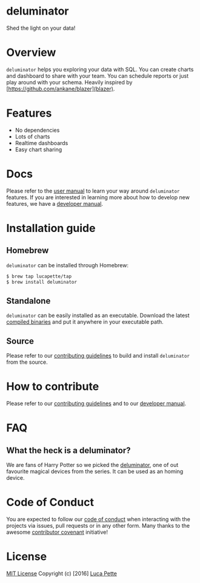 # deluminator

Shed the light on your data!

# Overview

`deluminator` helps you exploring your data with SQL. You can create charts
and dashboard to share with your team. You can schedule reports or just play
around with your schema. Heavily inspired by
[https://github.com/ankane/blazer](blazer).

# Features

- No dependencies
- Lots of charts
- Realtime dashboards
- Easy chart sharing

# Docs

Please refer to the [user manual](/docs/user-manual.md) to learn your way
around `deluminator` features. If you are interested in learning more about
how to develop new features, we have a [developer
manual](/docs/developer-manual.md).

# Installation guide

## Homebrew

`deluminator` can be installed through Homebrew:

``` sh
$ brew tap lucapette/tap
$ brew install deluminator
```

## Standalone

`deluminator` can be easily installed as an executable. Download the latest
[compiled binaries](https://github.com/lucapette/deluminator/releases) and put it
anywhere in your executable path.

## Source

Please refer to our [contributing guidelines](/CONTRIBUTING.md) to build and
install `deluminator` from the source.

# How to contribute

Please refer to our [contributing guidelines](/CONTRIBUTING.md) and to our
[developer manual](/docs/developer-manual.md).

# FAQ

## What the heck is a deluminator?

We are fans of Harry Potter so we picked the
[deluminator](https://en.wikipedia.org/wiki/Magical_objects_in_Harry_Potter#Deluminator_.28Put-Outer.29),
one of out favourite magical devices from the series. It can be used as an
homing device.

# Code of Conduct

You are expected to follow our [code of conduct](/CODE_OF_CONDUCT.md) when
interacting with the projects via issues, pull requests or in any other form.
Many thanks to the awesome [contributor
covenant](http://contributor-covenant.org/) initiative!

# License

[MIT License](/LICENSE) Copyright (c) [2016] [Luca Pette](http://lucapette.me)
